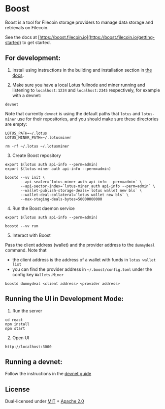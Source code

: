# Boost

Boost is a tool for Filecoin storage providers to manage data storage and retrievals on Filecoin.

See the docs at [https://boost.filecoin.io](https://boost.filecoin.io/getting-started) to get started.

## For development:


1. Install using instructions in the building and installation section in [the docs](https://boost.filecoin.io/getting-started#building-and-installing).

2. Make sure you have a local Lotus fullnode and miner running and listening to `localhost:1234` and `localhost:2345` respectively, for example with a devnet:

```
devnet
```

Note that currently `devnet` is using the default paths that `lotus` and `lotus-miner` use for their repositories, and you should make sure these directories are empty:

```
LOTUS_PATH=~/.lotus
LOTUS_MINER_PATH=~/.lotusminer

rm -rf ~/.lotus ~/.lotusminer
```


3. Create Boost repository

```
export $(lotus auth api-info --perm=admin)
export $(lotus-miner auth api-info --perm=admin)

boostd --vv init \
       --api-sealer=`lotus-miner auth api-info --perm=admin` \
       --api-sector-index=`lotus-miner auth api-info --perm=admin` \
       --wallet-publish-storage-deals=`lotus wallet new bls` \
       --wallet-deal-collateral=`lotus wallet new bls` \
       --max-staging-deals-bytes=50000000000
```

4. Run the Boost daemon service

```
export $(lotus auth api-info --perm=admin)

boostd --vv run
```

5. Interact with Boost

Pass the client address (wallet) and the provider address to the `dummydeal` command.
Note that
- the client address is the address of a wallet with funds in `lotus wallet list`
- you can find the provider address in `~/.boost/config.toml` under the config key `Wallets.Miner`

```
boostd dummydeal <client address> <provider address>
```

## Running the UI in Development Mode:

1. Run the server

```
cd react
npm install
npm start
```

2. Open UI

```
http://localhost:3000
```

## Running a devnet:

Follow the instructions in the [devnet guide](./documentation/devnet.md)

## License

Dual-licensed under [MIT](https://github.com/filecoin-project/boost/blob/main/LICENSE-MIT) + [Apache 2.0](https://github.com/filecoin-project/boost/blob/main/LICENSE-APACHE)
